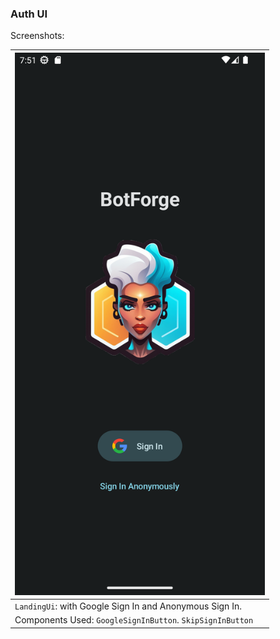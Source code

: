 <!--
SPDX-FileCopyrightText: 2023 Dheshan Mohandass (L4TTiCe) <dheshan@mohandass.com>
SPDX-License-Identifier: MIT
-->

### Auth UI

Screenshots:

| <img src="/assets/ui/auth/landing.png" width="400"/>      | 
|-----------------------------------------------------------|
| `LandingUi`: with Google Sign In and Anonymous Sign In.   | 
| Components Used: `GoogleSignInButton`. `SkipSignInButton` |
